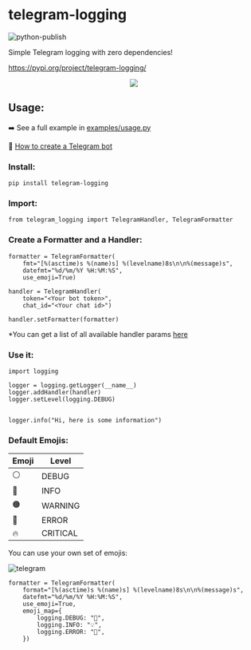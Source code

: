 # telegram-logging

![python-publish](https://github.com/lbltavares/telegram-logging/actions/workflows/python-publish.yml/badge.svg?branch=main)

Simple Telegram logging with zero dependencies!

https://pypi.org/project/telegram-logging/

<div align="center">
    <img src="https://user-images.githubusercontent.com/34322384/142000274-8de885b7-b16d-4d77-b861-38ec9a35afef.png">
</div>

## Usage:
➡️ See a full example in [examples/usage.py](https://github.com/lbltavares/telegram-logging/blob/main/examples/usage.py)

🤖 [How to create a Telegram bot](https://core.telegram.org/bots#3-how-do-i-create-a-bot)

### Install:

```
pip install telegram-logging
```

### Import:

```
from telegram_logging import TelegramHandler, TelegramFormatter
```

### Create a Formatter and a Handler:
```
formatter = TelegramFormatter(
    fmt="[%(asctime)s %(name)s] %(levelname)8s\n\n%(message)s",
    datefmt="%d/%m/%Y %H:%M:%S",
    use_emoji=True)

handler = TelegramHandler(
    token="<Your bot token>",
    chat_id="<Your chat id>")

handler.setFormatter(formatter)
```
*You can get a list of all available handler params [here](https://core.telegram.org/bots/api#sendmessage)

### Use it:

```
import logging

logger = logging.getLogger(__name__)
logger.addHandler(handler)
logger.setLevel(logging.DEBUG)


logger.info("Hi, here is some information")
```


### Default Emojis:

Emoji | Level
------|--------
  ⚪️  | DEBUG 
  🔵  | INFO 
  🟠  | WARNING
  🔴  | ERROR
  🔥  | CRITICAL
  

You can use your own set of emojis:

![telegram](https://user-images.githubusercontent.com/34322384/142038851-7ed8cf04-df2c-4705-8066-6e21e817d186.gif)


```
formatter = TelegramFormatter(
    format="[%(asctime)s %(name)s] %(levelname)8s\n\n%(message)s",
    datefmt="%d/%m/%Y %H:%M:%S",
    use_emoji=True,
    emoji_map={
        logging.DEBUG: "🐛",
        logging.INFO: "💡",
        logging.ERROR: "🚨",
    })
```
